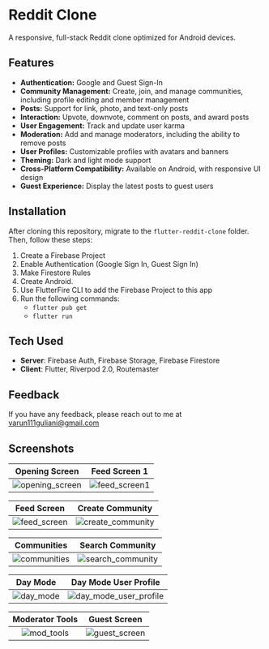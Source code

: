 # Reddit Clone

A responsive, full-stack Reddit clone optimized for Android devices.

## Features

- **Authentication:** Google and Guest Sign-In
- **Community Management:** Create, join, and manage communities, including profile editing and member management
- **Posts:** Support for link, photo, and text-only posts
- **Interaction:** Upvote, downvote, comment on posts, and award posts
- **User Engagement:** Track and update user karma
- **Moderation:** Add and manage moderators, including the ability to remove posts
- **User Profiles:** Customizable profiles with avatars and banners
- **Theming:** Dark and light mode support
- **Cross-Platform Compatibility:** Available on Android, with responsive UI design
- **Guest Experience:** Display the latest posts to guest users



## Installation

After cloning this repository, migrate to the `flutter-reddit-clone` folder. Then, follow these steps:

1. Create a Firebase Project
2. Enable Authentication (Google Sign In, Guest Sign In)
3. Make Firestore Rules
4. Create Android.
5. Use FlutterFire CLI to add the Firebase Project to this app
6. Run the following commands:
   - `flutter pub get`
   - `flutter run`


## Tech Used

- **Server**: Firebase Auth, Firebase Storage, Firebase Firestore
- **Client**: Flutter, Riverpod 2.0, Routemaster

## Feedback

If you have any feedback, please reach out to me at [varun111guliani@gmail.com](mailto:varun111guliani@gmail.com)

## Screenshots

| **Opening Screen** | **Feed Screen 1** |
|:---:|:---:|
| ![opening_screen](https://github.com/user-attachments/assets/f4d46f07-a58c-4c42-8710-30fb93d1e832) | ![feed_screen1](https://github.com/user-attachments/assets/9618c465-8cd8-4afb-9884-50eb8b136b9f) |

| **Feed Screen** | **Create Community** |
|:---:|:---:|
| ![feed_screen](https://github.com/user-attachments/assets/c5c069ab-ef67-44f5-b90b-a0322adb85ea) | ![create_community](https://github.com/user-attachments/assets/5c40e82c-4a5a-49fe-ac10-79ef59245237) |

| **Communities** | **Search Community** |
|:---:|:---:|
| ![communities](https://github.com/user-attachments/assets/cd5005f1-cef9-4c03-9c74-8df79e70c4df) | ![search_community](https://github.com/user-attachments/assets/1bac986b-d9ea-4b64-ad9d-bc7b9147b397) |

| **Day Mode** | **Day Mode User Profile** |
|:---:|:---:|
| ![day_mode](https://github.com/user-attachments/assets/2a273f34-7833-464f-85e6-bf48243c7420) | ![day_mode_user_profile](https://github.com/user-attachments/assets/d6e3dcef-4ab4-413c-8db3-269e864f2583) |

| **Moderator Tools** | **Guest Screen** |
|:---:|:---:|
| ![mod_tools](https://github.com/user-attachments/assets/4cf75900-527d-4d26-9e8a-dcd55c208f96) | ![guest_screen](https://github.com/user-attachments/assets/6d82a3a2-680d-4e1c-8e5e-58fc3d4b1926) |
